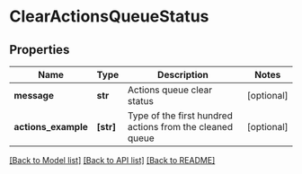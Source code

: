 # ClearActionsQueueStatus

## Properties
Name | Type | Description | Notes
------------ | ------------- | ------------- | -------------
**message** | **str** | Actions queue clear status | [optional] 
**actions_example** | **[str]** | Type of the first hundred actions from the cleaned queue | [optional] 

[[Back to Model list]](../README.md#documentation-for-models) [[Back to API list]](../README.md#documentation-for-api-endpoints) [[Back to README]](../README.md)


